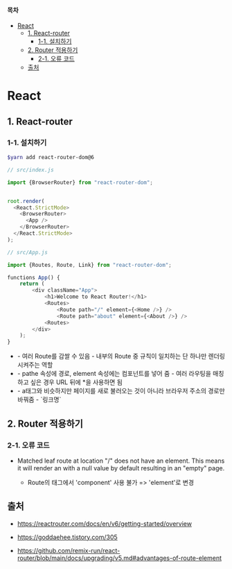 #### 목차

- [React](#react)
  * [1. React-router](#1-react-router)
    + [1-1. 설치하기](#1-1-설치하기)
  * [2. Router 적용하기](#2-router-적용하기)
    + [2-1. 오류 코드](#2-1-오류-코드)
  * [출처](#출처)
  
  

# React

## 1. React-router

### 1-1. 설치하기

```bash
$yarn add react-router-dom@6
```

```javascript
// src/index.js

import {BrowserRouter} from "react-router-dom";


root.render(
  <React.StrictMode>
    <BrowserRouter>
      <App />
    </BrowserRouter>
  </React.StrictMode>
);
```

```javascript
// src/App.js

import {Routes, Route, Link} from "react-router-dom";

functions App() {
    return (
    	<div className="App">
        	<h1>Welcome to React Router!</h1>
        	<Routes>
        		<Route path="/" element={<Home />} />
				<Route path="about" element={<About />} />
          	<Routes>
       	</div>
    );
}
```

- <Routes>
  - 여러 Route를 감쌀 수 있음
  - 내부의 Route 중 규칙이 일치하는 단 하나만 렌더링 시켜주는 역할
- <Route>
  - pathe 속성에 경로, element 속성에는 컴포넌트를 넣어 줌
  - 여러 라우팅을 매칭하고 싶은 경우 URL 뒤에 *을 사용하면 됨
- <Link>
  - a태그와 비슷하지만 페이지를 새로 불러오는 것이 아니라 브라우저 주소의 경로만 바꿔줌
  - `<Link to="경로">링크명</Link>`



## 2. Router 적용하기

### 2-1. 오류 코드

- Matched leaf route at location "/" does not have an element. This means it will render an <Outlet /> with a null value by default resulting in an "empty" page.
  - Route의 태그에서 'component' 사용 불가 => 'element'로 변경



## 출처

- https://reactrouter.com/docs/en/v6/getting-started/overview

- https://goddaehee.tistory.com/305
- https://github.com/remix-run/react-router/blob/main/docs/upgrading/v5.md#advantages-of-route-element